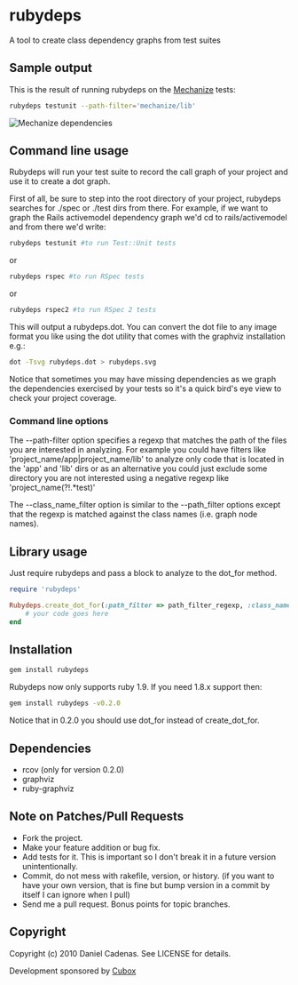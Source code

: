 rubydeps
========

A tool to create class dependency graphs from test suites

Sample output
-------------

This is the result of running rubydeps on the [Mechanize](http://github.com/tenderlove/mechanize) tests:

```bash
rubydeps testunit --path-filter='mechanize/lib'
```

![Mechanize dependencies](https://github.com/dcadenas/rubydeps/raw/master/mechanize-deps.png)


Command line usage
------------------


Rubydeps will run your test suite to record the call graph of your project and use it to create a dot graph.

First of all, be sure to step into the root directory of your project, rubydeps searches for ./spec or ./test dirs from there.
For example, if we want to graph the Rails activemodel dependency graph we'd cd to rails/activemodel and from there we'd write:

```bash
rubydeps testunit #to run Test::Unit tests
```    

or

```bash
rubydeps rspec #to run RSpec tests
```

or

```bash
rubydeps rspec2 #to run RSpec 2 tests
```

This will output a rubydeps.dot. You can convert the dot file to any image format you like using the dot utility that comes with the graphviz installation e.g.:

```bash
dot -Tsvg rubydeps.dot > rubydeps.svg
```

Notice that sometimes you may have missing dependencies as we graph the dependencies exercised by your tests so it's a quick bird's eye view to check your project coverage.

### Command line options

The --path-filter option specifies a regexp that matches the path of the files you are interested in analyzing. For example you could have filters like 'project_name/app|project_name/lib' to analyze only code that is located in the 'app' and 'lib' dirs or as an alternative you could just exclude some directory you are not interested using a negative regexp like 'project_name(?!.*test)'

The --class_name_filter option is similar to the --path_filter options except that the regexp is matched against the class names (i.e. graph node names).

Library usage
-------------

Just require rubydeps and pass a block to analyze to the dot_for method.

```ruby
require 'rubydeps'

Rubydeps.create_dot_for(:path_filter => path_filter_regexp, :class_name_filter => class_name_filter_regexp) do
    # your code goes here
end
```

Installation
------------

```bash
gem install rubydeps
```

Rubydeps now only supports ruby 1.9. If you need 1.8.x support then:

```bash
gem install rubydeps -v0.2.0
```

Notice that in 0.2.0 you should use dot_for instead of create_dot_for.

Dependencies
------------

* rcov (only for version 0.2.0)
* graphviz
* ruby-graphviz

Note on Patches/Pull Requests
-----------------------------

* Fork the project.
* Make your feature addition or bug fix.
* Add tests for it. This is important so I don't break it in a
  future version unintentionally.
* Commit, do not mess with rakefile, version, or history.
  (if you want to have your own version, that is fine but bump version in a commit by itself I can ignore when I pull)
* Send me a pull request. Bonus points for topic branches.

Copyright
---------

Copyright (c) 2010 Daniel Cadenas. See LICENSE for details.

Development sponsored by [Cubox](http://www.cuboxlabs.com)
